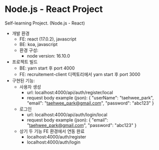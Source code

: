 # Node.js - React Project
Self-learning Project. (Node.js - React)

* 개발 환경
	- FE: react (17.0.2), javascript
	- BE: koa, javascript
	- 환경 구성:
		- node version: 16.10.0
* 프로젝트 빌드
	- BE: yarn start 후 port 4000
	- FE: recruitement-client 디렉토리에서 yarn start 후 port 3000
* 구현된 기능:
	- 사용자 생성
		- url: localhost:4000/api/auth/register/local
		- request body example (json):
			{
				"userName": "taehwee_park",
				"email": "taehwee_park@gmail.com",
				"password": "abc123"
			}
	- 로그인
		- url: localhost:4000/api/auth/login/local
		- request body example (json):
			{
				"email": "taehwee_park@gmail.com",
				"password": "abc123"
			}
	- 상기 두 기능 FE 환경에서 연동 완료
		- localhost:4000/auth/register
		- localhost:4000/auth/login
